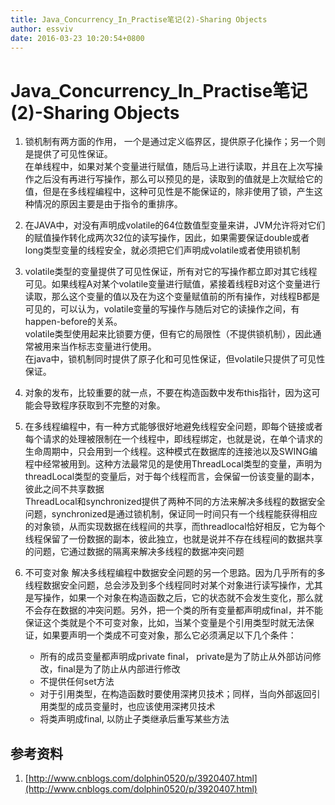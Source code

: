 ```yaml
---
title: Java_Concurrency_In_Practise笔记(2)-Sharing Objects
author: essviv
date: 2016-03-23 10:20:54+0800
---
```


# Java_Concurrency_In_Practise笔记(2)-Sharing Objects

1. 锁机制有两方面的作用， 一个是通过定义临界区，提供原子化操作；另一个则是提供了可见性保证。<br>
在单线程中，如果对某个变量进行赋值，随后马上进行读取，并且在上次写操作之后没有再进行写操作，那么可以预见的是，读取到的值就是上次赋给它的值，但是在多线程编程中，这种可见性是不能保证的，除非使用了锁，产生这种情况的原因主要是由于指令的重排序。

2. 在JAVA中，对没有声明成volatile的64位数值型变量来讲，JVM允许将对它们的赋值操作转化成两次32位的读写操作，因此，如果需要保证double或者long类型变量的线程安全，就必须把它们声明成volatile或者使用锁机制

3. volatile类型的变量提供了可见性保证，所有对它的写操作都立即对其它线程可见。如果线程A对某个volatile变量进行赋值，紧接着线程B对这个变量进行读取，那么这个变量的值以及在为这个变量赋值前的所有操作，对线程B都是可见的，可以认为，volatile变量的写操作与随后对它的读操作之间，有happen-before的关系。<br>
volatile类型使用起来比锁要方便，但有它的局限性（不提供锁机制），因此通常被用来当作标志变量进行使用。<br>
在java中，锁机制同时提供了原子化和可见性保证，但volatile只提供了可见性保证。

4. 对象的发布，比较重要的就一点，不要在构造函数中发布this指针，因为这可能会导致程序获取到不完整的对象。

5. 在多线程编程中，有一种方式能够很好地避免线程安全问题，即每个链接或者每个请求的处理被限制在一个线程中，即线程绑定，也就是说，在单个请求的生命周期中，只会用到一个线程。这种模式在数据库的连接池以及SWING编程中经常被用到。这种方法最常见的是使用ThreadLocal类型的变量，声明为threadLocal类型的变量后，对于每个线程而言，会保留一份该变量的副本，彼此之间不共享数据<br>
ThreadLocal和synchronized提供了两种不同的方法来解决多线程的数据安全问题，synchronized是通过锁机制，保证同一时间只有一个线程能获得相应的对象锁，从而实现数据在线程间的共享，而threadlocal恰好相反，它为每个线程保留了一份数据的副本，彼此独立，也就是说并不存在线程间的数据共享的问题，它通过数据的隔离来解决多线程的数据冲突问题

6. 不可变对象 解决多线程编程中数据安全问题的另一个思路。因为几乎所有的多线程数据安全问题，总会涉及到多个线程同时对某个对象进行读写操作，尤其是写操作，如果一个对象在构造函数之后，它的状态就不会发生变化，那么就不会存在数据的冲突问题。另外，把一个类的所有变量都声明成final，并不能保证这个类就是个不可变对象，比如，当某个变量是个引用类型时就无法保证，如果要声明一个类成不可变对象，那么它必须满足以下几个条件：
	* 所有的成员变量都声明成private final， private是为了防止从外部访问修改，final是为了防止从内部进行修改
	* 不提供任何set方法
	* 对于引用类型，在构造函数时要使用深拷贝技术；同样，当向外部返回引用类型的成员变量时，也应该使用深拷贝技术
	* 将类声明成final, 以防止子类继承后重写某些方法

## 参考资料
1. [http://www.cnblogs.com/dolphin0520/p/3920407.html](http://www.cnblogs.com/dolphin0520/p/3920407.html)